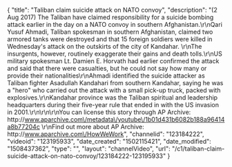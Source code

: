 {
    "title": "Taliban claim suicide attack on NATO convoy",
    "description": "(2 Aug 2017) The Taliban have claimed responsibility for a suicide bombing attack earlier in the day on a NATO convoy in southern Afghanistan.\r\nQari Yusuf Ahmadi, Taliban spokesman in southern Afghanistan, claimed two armored tanks were destroyed and that 15 foreign soldiers were killed in Wednesday's attack on the outskirts of the city of Kandahar. \r\nThe insurgents, however, routinely exaggerate their gains and death tolls.\r\nUS military spokesman Lt. Damien E. Horvath had earlier confirmed the attack and said that there were casualties, but he could not say how many or provide their nationalities\r\nAhmadi identified the suicide attacker as Taliban fighter Asadullah Kandahari from southern Kandahar, saying he was a \"hero\" who carried out the attack with a small pick-up truck, packed with explosives.\r\nKandahar province was the Taliban spiritual and leadership headquarters during their five-year rule that ended in with the US invasion in 2001.\r\n\r\n\r\nYou can license this story through AP Archive: http:\/\/www.aparchive.com\/metadata\/youtube\/1b01d431b6082b188a96414a8b77204c \r\nFind out more about AP Archive: http:\/\/www.aparchive.com\/HowWeWork",
    "channelid": "123184222",
    "videoid": "123195933",
    "date_created": "1502115421",
    "date_modified": "1508437362",
    "type": "",
    "layout": "channelVideo",
    "url": "\/c1\/taliban-claim-suicide-attack-on-nato-convoy\/123184222-123195933"
}